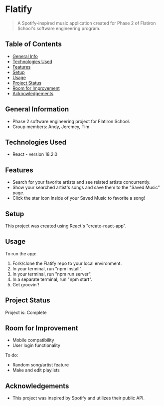# Flatify
> A Spotify-inspired music application created for Phase 2 of Flatiron School's software engineering program.

## Table of Contents
* [General Info](#general-information)
* [Technologies Used](#technologies-used)
* [Features](#features)
* [Setup](#setup)
* [Usage](#usage)
* [Project Status](#project-status)
* [Room for Improvement](#room-for-improvement)
* [Acknowledgements](#acknowledgements)


## General Information
- Phase 2 software engineering project for Flatiron School.
- Group members: Andy, Jeremey, Tim


## Technologies Used
- React - version 18.2.0


## Features
- Search for your favorite artists and see related artists concurrently.
- Show your searched artist's songs and save them to the "Saved Music" page.
- Click the star icon inside of your Saved Music to favorite a song!


## Setup
This project was created using React's "create-react-app".


## Usage
To run the app:
1. Fork/clone the Flatify repo to your local environment.
2. In your terminal, run "npm install".
3. In your terminal, run "npm run server".
4. In a separate terminal, run "npm start".
5. Get groovin'!


## Project Status
Project is: Complete


## Room for Improvement
- Mobile compatibility
- User login functionality

To do:
- Random song/artist feature
- Make and edit playlists


## Acknowledgements
- This project was inspired by Spotify and utilizes their public API.
